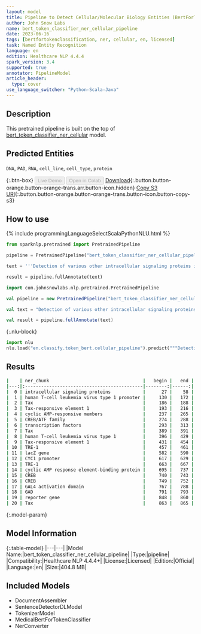 ```yaml
---
layout: model
title: Pipeline to Detect Cellular/Molecular Biology Entities (BertForTokenClassification)
author: John Snow Labs
name: bert_token_classifier_ner_cellular_pipeline
date: 2023-06-16
tags: [bertfortokenclassification, ner, cellular, en, licensed]
task: Named Entity Recognition
language: en
edition: Healthcare NLP 4.4.4
spark_version: 3.4
supported: true
annotator: PipelineModel
article_header:
  type: cover
use_language_switcher: "Python-Scala-Java"
---
```


## Description

This pretrained pipeline is built on the top of [bert_token_classifier_ner_cellular](https://nlp.johnsnowlabs.com/2022/01/06/bert_token_classifier_ner_cellular_en.html) model.

## Predicted Entities

`DNA`, `PAD`, `RNA`, `cell_line`, `cell_type`, `protein`



{:.btn-box}
<button class="button button-orange" disabled>Live Demo</button>
<button class="button button-orange" disabled>Open in Colab</button>
[Download](https://s3.amazonaws.com/auxdata.johnsnowlabs.com/clinical/models/bert_token_classifier_ner_cellular_pipeline_en_4.4.4_3.4_1686922137368.zip){:.button.button-orange.button-orange-trans.arr.button-icon.hidden}
[Copy S3 URI](s3://auxdata.johnsnowlabs.com/clinical/models/bert_token_classifier_ner_cellular_pipeline_en_4.4.4_3.4_1686922137368.zip){:.button.button-orange.button-orange-trans.button-icon.button-copy-s3}

## How to use

<div class="tabs-box" markdown="1">
{% include programmingLanguageSelectScalaPythonNLU.html %}

```python
from sparknlp.pretrained import PretrainedPipeline

pipeline = PretrainedPipeline("bert_token_classifier_ner_cellular_pipeline", "en", "clinical/models")

text = '''Detection of various other intracellular signaling proteins is also described. Genetic characterization of transactivation of the human T-cell leukemia virus type 1 promoter: Binding of Tax to Tax-responsive element 1 is mediated by the cyclic AMP-responsive members of the CREB/ATF family of transcription factors. To achieve a better understanding of the mechanism of transactivation by Tax of human T-cell leukemia virus type 1 Tax-responsive element 1 (TRE-1), we developed a genetic approach with Saccharomyces cerevisiae. We constructed a yeast reporter strain containing the lacZ gene under the control of the CYC1 promoter associated with three copies of TRE-1. Expression of either the cyclic AMP response element-binding protein (CREB) or CREB fused to the GAL4 activation domain (GAD) in this strain did not modify the expression of the reporter gene. Tax alone was also inactive.'''

result = pipeline.fullAnnotate(text)
```
```scala
import com.johnsnowlabs.nlp.pretrained.PretrainedPipeline

val pipeline = new PretrainedPipeline("bert_token_classifier_ner_cellular_pipeline", "en", "clinical/models")

val text = "Detection of various other intracellular signaling proteins is also described. Genetic characterization of transactivation of the human T-cell leukemia virus type 1 promoter: Binding of Tax to Tax-responsive element 1 is mediated by the cyclic AMP-responsive members of the CREB/ATF family of transcription factors. To achieve a better understanding of the mechanism of transactivation by Tax of human T-cell leukemia virus type 1 Tax-responsive element 1 (TRE-1), we developed a genetic approach with Saccharomyces cerevisiae. We constructed a yeast reporter strain containing the lacZ gene under the control of the CYC1 promoter associated with three copies of TRE-1. Expression of either the cyclic AMP response element-binding protein (CREB) or CREB fused to the GAL4 activation domain (GAD) in this strain did not modify the expression of the reporter gene. Tax alone was also inactive."

val result = pipeline.fullAnnotate(text)
```


{:.nlu-block}
```python
import nlu
nlu.load("en.classify.token_bert.cellular_pipeline").predict("""Detection of various other intracellular signaling proteins is also described. Genetic characterization of transactivation of the human T-cell leukemia virus type 1 promoter: Binding of Tax to Tax-responsive element 1 is mediated by the cyclic AMP-responsive members of the CREB/ATF family of transcription factors. To achieve a better understanding of the mechanism of transactivation by Tax of human T-cell leukemia virus type 1 Tax-responsive element 1 (TRE-1), we developed a genetic approach with Saccharomyces cerevisiae. We constructed a yeast reporter strain containing the lacZ gene under the control of the CYC1 promoter associated with three copies of TRE-1. Expression of either the cyclic AMP response element-binding protein (CREB) or CREB fused to the GAL4 activation domain (GAD) in this strain did not modify the expression of the reporter gene. Tax alone was also inactive.""")
```

</div>


## Results

```bash
|    | ner_chunk                                   |   begin |   end | ner_label   |   confidence |
|---:|:--------------------------------------------|--------:|------:|:------------|-------------:|
|  0 | intracellular signaling proteins            |      27 |    58 | protein     |     0.999477 |
|  1 | human T-cell leukemia virus type 1 promoter |     130 |   172 | DNA         |     0.999333 |
|  2 | Tax                                         |     186 |   188 | protein     |     0.999844 |
|  3 | Tax-responsive element 1                    |     193 |   216 | DNA         |     0.999461 |
|  4 | cyclic AMP-responsive members               |     237 |   265 | protein     |     0.994097 |
|  5 | CREB/ATF family                             |     274 |   288 | protein     |     0.995731 |
|  6 | transcription factors                       |     293 |   313 | protein     |     0.993303 |
|  7 | Tax                                         |     389 |   391 | protein     |     0.999503 |
|  8 | human T-cell leukemia virus type 1          |     396 |   429 | DNA         |     0.93039  |
|  9 | Tax-responsive element 1                    |     431 |   454 | DNA         |     0.99246  |
| 10 | TRE-1                                       |     457 |   461 | DNA         |     0.999713 |
| 11 | lacZ gene                                   |     582 |   590 | DNA         |     0.998996 |
| 12 | CYC1 promoter                               |     617 |   629 | DNA         |     0.99915  |
| 13 | TRE-1                                       |     663 |   667 | DNA         |     0.99943  |
| 14 | cyclic AMP response element-binding protein |     695 |   737 | protein     |     0.999852 |
| 15 | CREB                                        |     740 |   743 | protein     |     0.999918 |
| 16 | CREB                                        |     749 |   752 | protein     |     0.999922 |
| 17 | GAL4 activation domain                      |     767 |   788 | protein     |     0.931828 |
| 18 | GAD                                         |     791 |   793 | protein     |     0.999684 |
| 19 | reporter gene                               |     848 |   860 | DNA         |     0.998856 |
| 20 | Tax                                         |     863 |   865 | protein     |     0.999717 |
```

{:.model-param}
## Model Information

{:.table-model}
|---|---|
|Model Name:|bert_token_classifier_ner_cellular_pipeline|
|Type:|pipeline|
|Compatibility:|Healthcare NLP 4.4.4+|
|License:|Licensed|
|Edition:|Official|
|Language:|en|
|Size:|404.8 MB|

## Included Models

- DocumentAssembler
- SentenceDetectorDLModel
- TokenizerModel
- MedicalBertForTokenClassifier
- NerConverter
